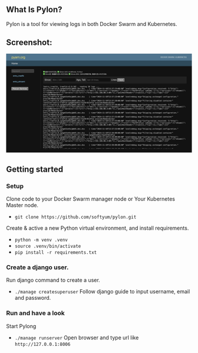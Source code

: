 ## What Is Pylon?
Pylon is a tool for viewing logs in both Docker Swarm and Kubernetes.

## Screenshot:
![Alt text](./docs/img/pylon01.png)

## Getting started

### Setup

Clone code to your Docker Swarm manager node or Your Kubernetes Master node. 
- `git clone https://github.com/softyum/pylon.git`

Create & active a new Python virtual environment, and install requirements.
- `python -m venv .venv`
- `source .venv/bin/activate`
- `pip install -r requirements.txt`

### Create a django user.

Run django command to create a user.
- `./manage createsuperuser`
Follow django guide to input username, email and password.


### Run and have a look

Start Pylong
- `./manage runserver`
Open browser and type url like `http://127.0.0.1:8006`

